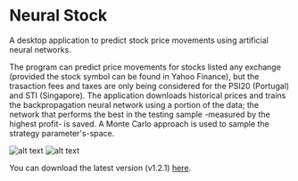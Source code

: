 # Neural Stock
A desktop application to predict stock price movements using artificial neural networks. 

The program can predict price movements for stocks listed any exchange (provided the stock symbol can be found in Yahoo Finance), but the trasaction fees and taxes are only being considered for the PSI20 (Portugal) and STI (Singapore). The application downloads historical prices and trains the backpropagation neural network using a portion of the data; the network that performs the best in the testing sample -measured by the highest profit- is saved. A Monte Carlo approach is used to sample the strategy parameter's-space.

![alt text](http://i.imgur.com/XjoGzsA.png "NeuralStock")
![alt text](http://i.imgur.com/F5c50A5.png "NeuralStock")

You can download the latest version (v1.2.1) [here](https://github.com/cesarioalmeida/NeuralStock/releases/download/v1.2.1/NeuralStock.exe).
